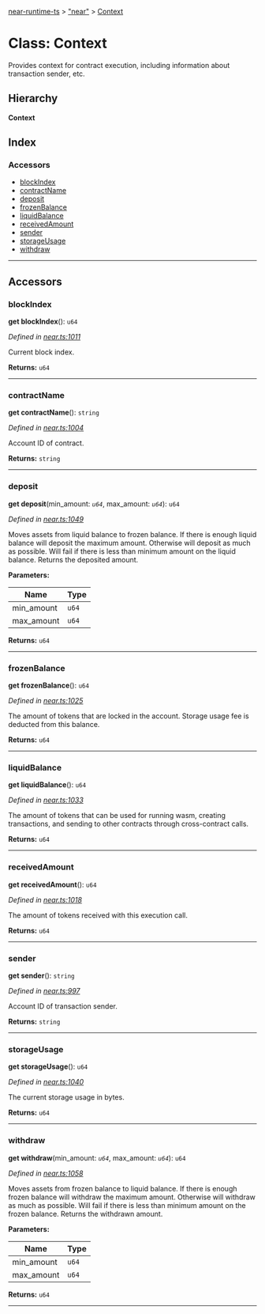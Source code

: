 [near-runtime-ts](../README.md) > ["near"](../modules/_near_.md) > [Context](../classes/_near_.context.md)

# Class: Context

Provides context for contract execution, including information about transaction sender, etc.

## Hierarchy

**Context**

## Index

### Accessors

* [blockIndex](_near_.context.md#blockindex)
* [contractName](_near_.context.md#contractname)
* [deposit](_near_.context.md#deposit)
* [frozenBalance](_near_.context.md#frozenbalance)
* [liquidBalance](_near_.context.md#liquidbalance)
* [receivedAmount](_near_.context.md#receivedamount)
* [sender](_near_.context.md#sender)
* [storageUsage](_near_.context.md#storageusage)
* [withdraw](_near_.context.md#withdraw)

---

## Accessors

<a id="blockindex"></a>

###  blockIndex

**get blockIndex**(): `u64`

*Defined in [near.ts:1011](https://github.com/nearprotocol/near-runtime-ts/blob/60838e5/near.ts#L1011)*

Current block index.

**Returns:** `u64`

___
<a id="contractname"></a>

###  contractName

**get contractName**(): `string`

*Defined in [near.ts:1004](https://github.com/nearprotocol/near-runtime-ts/blob/60838e5/near.ts#L1004)*

Account ID of contract.

**Returns:** `string`

___
<a id="deposit"></a>

###  deposit

**get deposit**(min_amount: *`u64`*, max_amount: *`u64`*): `u64`

*Defined in [near.ts:1049](https://github.com/nearprotocol/near-runtime-ts/blob/60838e5/near.ts#L1049)*

Moves assets from liquid balance to frozen balance. If there is enough liquid balance will deposit the maximum amount. Otherwise will deposit as much as possible. Will fail if there is less than minimum amount on the liquid balance. Returns the deposited amount.

**Parameters:**

| Name | Type |
| ------ | ------ |
| min_amount | `u64` |
| max_amount | `u64` |

**Returns:** `u64`

___
<a id="frozenbalance"></a>

###  frozenBalance

**get frozenBalance**(): `u64`

*Defined in [near.ts:1025](https://github.com/nearprotocol/near-runtime-ts/blob/60838e5/near.ts#L1025)*

The amount of tokens that are locked in the account. Storage usage fee is deducted from this balance.

**Returns:** `u64`

___
<a id="liquidbalance"></a>

###  liquidBalance

**get liquidBalance**(): `u64`

*Defined in [near.ts:1033](https://github.com/nearprotocol/near-runtime-ts/blob/60838e5/near.ts#L1033)*

The amount of tokens that can be used for running wasm, creating transactions, and sending to other contracts through cross-contract calls.

**Returns:** `u64`

___
<a id="receivedamount"></a>

###  receivedAmount

**get receivedAmount**(): `u64`

*Defined in [near.ts:1018](https://github.com/nearprotocol/near-runtime-ts/blob/60838e5/near.ts#L1018)*

The amount of tokens received with this execution call.

**Returns:** `u64`

___
<a id="sender"></a>

###  sender

**get sender**(): `string`

*Defined in [near.ts:997](https://github.com/nearprotocol/near-runtime-ts/blob/60838e5/near.ts#L997)*

Account ID of transaction sender.

**Returns:** `string`

___
<a id="storageusage"></a>

###  storageUsage

**get storageUsage**(): `u64`

*Defined in [near.ts:1040](https://github.com/nearprotocol/near-runtime-ts/blob/60838e5/near.ts#L1040)*

The current storage usage in bytes.

**Returns:** `u64`

___
<a id="withdraw"></a>

###  withdraw

**get withdraw**(min_amount: *`u64`*, max_amount: *`u64`*): `u64`

*Defined in [near.ts:1058](https://github.com/nearprotocol/near-runtime-ts/blob/60838e5/near.ts#L1058)*

Moves assets from frozen balance to liquid balance. If there is enough frozen balance will withdraw the maximum amount. Otherwise will withdraw as much as possible. Will fail if there is less than minimum amount on the frozen balance. Returns the withdrawn amount.

**Parameters:**

| Name | Type |
| ------ | ------ |
| min_amount | `u64` |
| max_amount | `u64` |

**Returns:** `u64`

___

